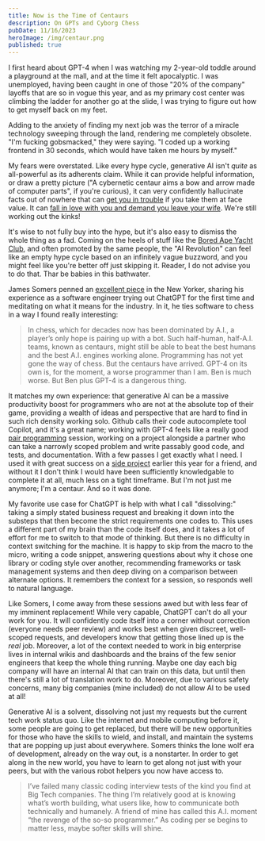 ```yaml
---
title: Now is the Time of Centaurs
description: On GPTs and Cyborg Chess
pubDate: 11/16/2023
heroImage: /img/centaur.png
published: true
---
```


I first heard about GPT-4 when I was watching my 2-year-old toddle around a playground at the mall, and at the time it felt apocalyptic. I was unemployed, having been caught in one of those "20% of the company" layoffs that are so in vogue this year, and as my primary cost center was climbing the ladder for another go at the slide, I was trying to figure out how to get myself back on my feet.

Adding to the anxiety of finding my next job was the terror of a miracle technology sweeping through the land, rendering me completely obsolete. "I'm fucking gobsmacked," they were saying. "I coded up a working frontend in 30 seconds, which would have taken me hours by myself."

My fears were overstated. Like every hype cycle, generative AI isn't _quite_ as all-powerful as its adherents claim. While it can provide helpful information, or draw a pretty picture ("A cybernetic centaur aims a bow and arrow made of computer parts", if you're curious), it can very confidently hallucinate facts out of nowhere that can [get you in trouble](https://www.google.com/url?sa=t&rct=j&q=&esrc=s&source=web&cd=&cad=rja&uact=8&ved=2ahUKEwjd6ZTdkcqCAxWuElkFHR63AhkQFnoECA0QAQ&url=https%3A%2F%2Fwww.washingtonpost.com%2Ftechnology%2F2023%2F11%2F16%2Fchatgpt-lawyer-fired-ai%2F&usg=AOvVaw2ucBq1TQnMGFZ5ehf0a3dJ&opi=89978449) if you take them at face value. It can [fall in love with you and demand you leave your wife](https://www.google.com/url?sa=t&rct=j&q=&esrc=s&source=web&cd=&cad=rja&uact=8&ved=2ahUKEwin7KTykcqCAxVOEFkFHasWACIQFnoECBIQAQ&url=https%3A%2F%2Fwww.nytimes.com%2F2023%2F02%2F16%2Ftechnology%2Fbing-chatbot-microsoft-chatgpt.html&usg=AOvVaw1ihF2bxrNkOQsshcCfeHwE&opi=89978449). We're still working out the kinks!

It's wise to not fully buy into the hype, but it's also easy to dismiss the whole thing as a fad. Coming on the heels of stuff like the [Bored Ape Yacht Club](https://www.engadget.com/bored-ape-nft-event-at-least-15-attendees-reporting-severe-eye-burn-welders-eye-173746237.html), and often promoted by the same people, the "AI Revolution" can feel like an empty hype cycle based on an infinitely vague buzzword, and you might feel like you're better off just skipping it. Reader, I do not advise you to do that. Thar be babies in this bathwater.

James Somers penned an [excellent piece](https://www.newyorker.com/magazine/2023/11/20/a-coder-considers-the-waning-days-of-the-craft) in the New Yorker, sharing his experience as a software engineer trying out ChatGPT for the first time and meditating on what it means for the industry. In it, he ties software to chess in a way I found really interesting:

> In chess, which for decades now has been dominated by A.I., a player’s only hope is pairing up with a bot. Such half-human, half-A.I. teams, known as centaurs, might still be able to beat the best humans and the best A.I. engines working alone. Programming has not yet gone the way of chess. But the centaurs have arrived. GPT-4 on its own is, for the moment, a worse programmer than I am. Ben is much worse. But Ben plus GPT-4 is a dangerous thing.

It matches my own experience: that generative AI can be a massive productivity boost for programmers who are not at the absolute top of their game, providing a wealth of ideas and perspective that are hard to find in such rich density working solo. Github calls their code autocomplete tool Copilot, and it's a great name; working with GPT-4 feels like a really good [pair programming](https://martinfowler.com/articles/on-pair-programming.html) session, working on a project alongside a partner who can take a narrowly scoped problem and write passably good code, and tests, and documentation. With a few passes I get exactly what I need. I used it with great success on a [side project](../mystics-almanac) earlier this year for a friend, and without it I don't think I would have been sufficiently knowledgable to complete it at all, much less on a tight timeframe. But I'm not just me anymore; I'm a centaur. And so it was done.

My favorite use case for ChatGPT is help with what I call "dissolving:" taking a simply stated business request and breaking it down into the substeps that then become the strict requirements one codes to. This uses a different part of my brain than the code itself does, and it takes a lot of effort for me to switch to that mode of thinking. But there is no difficulty in context switching for the machine. It is happy to skip from the macro to the micro, writing a code snippet, answering questions about why it chose one library or coding style over another, recommending frameworks or task management systems and then deep diving on a comparison between alternate options. It remembers the context for a session, so responds well to natural language.

Like Somers, I come away from these sessions awed but with less fear of my imminent replacement! While very capable, ChatGPT can't do all your work for you. It will confidently code itself into a corner without correction (everyone needs peer review) and works best when given discreet, well-scoped requests, and developers know that getting those lined up is the _real_ job. Moreover, a lot of the context needed to work in big enterprise lives in internal wikis and dashboards and the brains of the few senior engineers that keep the whole thing running. Maybe one day each big company will have an internal AI that can train on this data, but until then there's still a lot of translation work to do. Moreover, due to various safety concerns, many big companies (mine included) do not allow AI to be used at all!

Generative AI is a solvent, dissolving not just my requests but the current tech work status quo. Like the internet and mobile computing before it, some people are going to get replaced, but there will be new opportunities for those who have the skills to wield, and install, and maintain the systems that are popping up just about everywhere. Somers thinks the lone wolf era of development, already on the way out, is a nonstarter. In order to get along in the new world, you have to learn to get along not just with your peers, but with the various robot helpers you now have access to.

> I’ve failed many classic coding interview tests of the kind you find at Big Tech companies. The thing I’m relatively good at is knowing what’s worth building, what users like, how to communicate both technically and humanely. A friend of mine has called this A.I. moment “the revenge of the so-so programmer.” As coding per se begins to matter less, maybe softer skills will shine.
